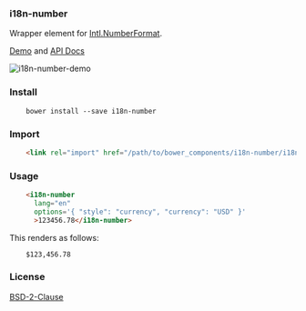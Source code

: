 ### i18n-number

Wrapper element for [Intl.NumberFormat](https://developer.mozilla.org/en-US/docs/Web/JavaScript/Reference/Global_Objects/NumberFormat).

[Demo](https://t2ym.github.io/i18n-number/components/i18n-number/demo) and [API Docs](https://t2ym.github.io/i18n-number/components/i18n-number/)

![i18n-number-demo](https://raw.githubusercontent.com/wiki/t2ym/i18n-number/i18n-number-demo.gif)

### Install

```
    bower install --save i18n-number
```

### Import

```html
    <link rel="import" href="/path/to/bower_components/i18n-number/i18n-number.html">
```

### Usage

```html
    <i18n-number 
      lang="en"
      options='{ "style": "currency", "currency": "USD" }' 
      >123456.78</i18n-number>
```

This renders as follows:

```
    $123,456.78
```

### License

[BSD-2-Clause](https://github.com/t2ym/i18n-number/blob/master/LICENSE.md)
